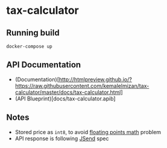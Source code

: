 # tax-calculator

## Running build

```
docker-compose up
```

## API Documentation
- (Documentation)[http://htmlpreview.github.io/?https://raw.githubusercontent.com/kemalelmizan/tax-calculator/master/docs/tax-calculator.html]
- (API Blueprint)[docs/tax-calculator.apib]

## Notes

- Stored price as `int8`, to avoid [floating points math](http://0.30000000000000004.com/) problem
- API response is following [JSend](https://labs.omniti.com/labs/jsend) spec